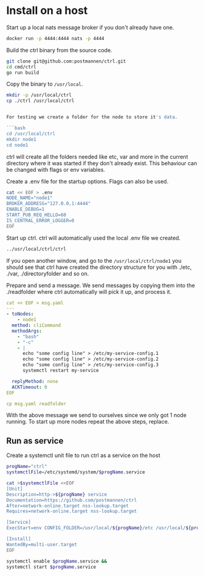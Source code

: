 # Install on a host

Start up a local nats message broker if you don't already have one.

```bash
docker run -p 4444:4444 nats -p 4444
```

Build the ctrl binary from the source code.

```bash
git clone git@github.com:postmannen/ctrl.git
cd cmd/ctrl
go run build
```

Copy the binary to `/usr/local`.

```bash
mkdir -p /usr/local/ctrl
cp ./ctrl /usr/local/ctrl
```

```bash

For testing we create a folder for the node to store it's data.

```bash
cd /usr/local/ctrl
mkdir node1
cd node1
```

ctrl will create all the folders needed like etc, var and more in the current directory where it was started if they don't already exist. This behaviour can be changed with flags or env variables.

Create a .env file for the startup options. Flags can also be used.

```bash
cat << EOF > .env
NODE_NAME="node1"
BROKER_ADDRESS="127.0.0,1:4444"
ENABLE_DEBUG=1
START_PUB_REQ_HELLO=60
IS_CENTRAL_ERROR_LOGGER=0
EOF
```

Start up ctrl. ctrl will automatically used the local .env file we created.

```bash
../usr/local/ctrl/ctrl
```

If you open another window, and go to the `/usr/local/ctrl/node1` you should see that ctrl have created the directory structure for you with ./etc, ./var, ./directoryfolder and so on.

Prepare and send a message. We send messages by copying them into the ./readfolder where ctrl automatically will pick it up, and process it.

```yaml
cat << EOF > msg.yaml
---
- toNodes:
    - node1
  method: cliCommand
  methodArgs:
    - "bash"
    - "-c"
    - |
      echo "some config line" > /etc/my-service-config.1
      echo "some config line" > /etc/my-service-config.2
      echo "some config line" > /etc/my-service-config.3
      systemctl restart my-service

  replyMethod: none
  ACKTimeout: 0
EOF

cp msg.yaml readfolder
```

With the above message we send to ourselves since we only got 1 node running. To start up more nodes repeat the above steps, replace.

## Run as service

Create a systemctl unit file to run ctrl as a service on the host

```bash
progName="ctrl"
systemctlFile=/etc/systemd/system/$progName.service

cat >$systemctlFile <<EOF
[Unit]
Description=http->${progName} service
Documentation=https://github.com/postmannen/ctrl
After=network-online.target nss-lookup.target
Requires=network-online.target nss-lookup.target

[Service]
ExecStart=env CONFIG_FOLDER=/usr/local/${progName}/etc /usr/local/${progName}/${progName}

[Install]
WantedBy=multi-user.target
EOF

systemctl enable $progName.service &&
systemctl start $progName.service
```
